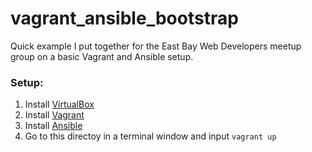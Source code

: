 # vagrant_ansible_bootstrap

Quick example I put together for the East Bay Web Developers meetup group on a basic Vagrant and Ansible setup.

### Setup:
1. Install [VirtualBox]()
2. Install [Vagrant](https://www.vagrantup.com/)
3. Install [Ansible](http://docs.ansible.com/intro_installation.html)
4. Go to this directoy in a terminal window and input `vagrant up`
